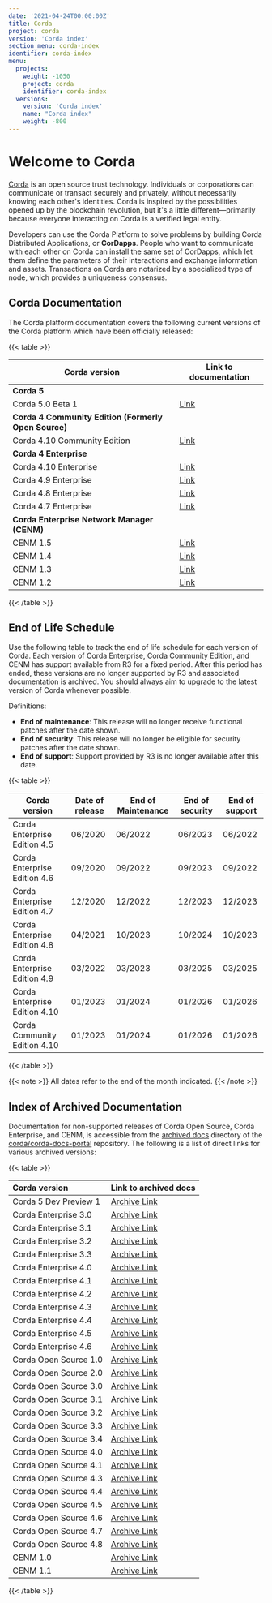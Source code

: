 ```yaml
---
date: '2021-04-24T00:00:00Z'
title: Corda
project: corda
version: 'Corda index'
section_menu: corda-index
identifier: corda-index
menu:
  projects:
    weight: -1050
    project: corda
    identifier: corda-index
  versions:
    version: 'Corda index'
    name: "Corda index"
    weight: -800
---
```


# Welcome to Corda

[Corda](https://www.corda.net/) is an open source trust technology. Individuals or corporations can communicate or transact securely and privately, without necessarily knowing each other's identities. Corda is inspired by the possibilities opened up by the blockchain revolution, but it's a little different—primarily because everyone interacting on Corda is a verified legal entity.

Developers can use the Corda Platform to solve problems by building Corda Distributed Applications, or **CorDapps**. People who want to communicate with each other on Corda can install the same set of CorDapps, which let them define the parameters of their interactions and exchange information and assets. Transactions on Corda are notarized by a specialized type of node, which provides a uniqueness consensus.

## Corda Documentation

The Corda platform documentation covers the following current versions of the Corda platform which have been officially released:

{{< table >}}

| Corda version                 | Link to documentation                                 | 
|-------------------------------|-------------------------------------------------------|
| **Corda 5**                   |                                                       |
| Corda 5.0 Beta 1              |[Link](../platform/corda/5.0-beta.html)                |
| **Corda 4 Community Edition (Formerly Open Source)**|                                 |
| Corda 4.10 Community Edition  |[Link](../platform/corda/4.10/community.html)          |
| **Corda 4 Enterprise**        |                                                       |
| Corda 4.10 Enterprise         |[Link](../platform/corda/4.10/enterprise.html)         |
| Corda 4.9 Enterprise          |[Link](../platform/corda/4.9/enterprise.html)          |
| Corda 4.8 Enterprise          |[Link](../platform/corda/4.8/enterprise.html)          |
| Corda 4.7 Enterprise          |[Link](../platform/corda/4.7/enterprise.html)          |
| **Corda Enterprise Network Manager (CENM)** |                                         |
| CENM 1.5                      |[Link](../platform/corda/1.5/cenm.html)                |
| CENM 1.4                      |[Link](../platform/corda/1.4/cenm.html)                |
| CENM 1.3                      |[Link](../platform/corda/1.3/cenm.html)                |
| CENM 1.2                      |[Link](../platform/corda/1.2/cenm.html)                |

{{< /table >}}

## End of Life Schedule
Use the following table to track the end of life schedule for each version of Corda. Each version of Corda Enterprise, Corda Community Edition, and CENM has support available from R3 for a fixed period. After this period has ended, these versions are no longer supported by R3 and associated documentation is archived. You should always aim to upgrade to the latest version of Corda whenever possible.

Definitions:

* **End of maintenance**: This release will no longer receive functional patches after the date shown.
* **End of security**: This release will no longer be eligible for security patches after the date shown.
* **End of support**: Support provided by R3 is no longer available after this date.

{{< table >}}

| Corda version                 | Date of release | End of Maintenance | End of security | End of support |
|-------------------------------|-----------------|--------------------|-----------------|--------------- |
| Corda Enterprise Edition 4.5  | 06/2020         | 06/2022            | 06/2023         | 06/2022        |
| Corda Enterprise Edition 4.6  | 09/2020         | 09/2022            | 09/2023         | 09/2022        |
| Corda Enterprise Edition 4.7  | 12/2020         | 12/2022            | 12/2023         | 12/2023        |
| Corda Enterprise Edition 4.8  | 04/2021         | 10/2023            | 10/2024         | 10/2023        |
| Corda Enterprise Edition 4.9  | 03/2022         | 03/2023            | 03/2025         | 03/2025        |
| Corda Enterprise Edition 4.10 | 01/2023         | 01/2024            | 01/2026         | 01/2026        |
| Corda Community Edition 4.10  | 01/2023         | 01/2024            | 01/2026         | 01/2026        |

{{< /table >}}

{{< note >}}
All dates refer to the end of the month indicated.
{{< /note >}}

## Index of Archived Documentation

Documentation for non-supported releases of Corda Open Source, Corda Enterprise, and CENM, is accessible from the [archived docs](https://github.com/corda/corda-docs-portal/tree/main/content/en/archived-docs) directory of the [corda/corda-docs-portal](https://github.com/corda/corda-docs-portal) repository. The following is a list of direct links for various archived versions:

{{< table >}}

| Corda version          | Link to archived docs                                              | 
| :--------------------- | :-------------- | 
| Corda 5 Dev Preview 1  | [Archive Link](https://github.com/corda/corda-docs-portal/tree/main/content/en/archived-docs/5.0-dev-preview-1) | 
| Corda Enterprise 3.0   | [Archive Link](https://github.com/corda/corda-docs-portal/tree/main/content/en/archived-docs/corda-enterprise/3.0) | 
| Corda Enterprise 3.1   | [Archive Link](https://github.com/corda/corda-docs-portal/tree/main/content/en/archived-docs/corda-enterprise/3.1) | 
| Corda Enterprise 3.2   | [Archive Link](https://github.com/corda/corda-docs-portal/tree/main/content/en/archived-docs/corda-enterprise/3.2) | 
| Corda Enterprise 3.3   | [Archive Link](https://github.com/corda/corda-docs-portal/tree/main/content/en/archived-docs/corda-enterprise/3.3) | 
| Corda Enterprise 4.0   | [Archive Link](https://github.com/corda/corda-docs-portal/tree/main/content/en/archived-docs/corda-enterprise/4.0) | 
| Corda Enterprise 4.1   | [Archive Link](https://github.com/corda/corda-docs-portal/tree/main/content/en/archived-docs/corda-enterprise/4.1) | 
| Corda Enterprise 4.2   | [Archive Link](https://github.com/corda/corda-docs-portal/tree/main/content/en/archived-docs/corda-enterprise/4.2) | 
| Corda Enterprise 4.3   | [Archive Link](https://github.com/corda/corda-docs-portal/tree/main/content/en/archived-docs/corda-enterprise/4.3) | 
| Corda Enterprise 4.4   | [Archive Link](https://github.com/corda/corda-docs-portal/tree/main/content/en/archived-docs/corda-enterprise/4.4) |
| Corda Enterprise 4.5   | [Archive Link](https://github.com/corda/corda-docs-portal/tree/main/content/en/archived-docs/corda-enterprise/4.5) |
| Corda Enterprise 4.6   | [Archive Link](https://github.com/corda/corda-docs-portal/tree/main/content/en/archived-docs/corda-enterprise/4.6) | 
| Corda Open Source 1.0  | [Archive Link](https://github.com/corda/corda-docs-portal/tree/main/content/en/archived-docs/corda-os/1.0) | 
| Corda Open Source 2.0  | [Archive Link](https://github.com/corda/corda-docs-portal/tree/main/content/en/archived-docs/corda-os/2.0) | 
| Corda Open Source 3.0  | [Archive Link](https://github.com/corda/corda-docs-portal/tree/main/content/en/archived-docs/corda-os/3.0) | 
| Corda Open Source 3.1  | [Archive Link](https://github.com/corda/corda-docs-portal/tree/main/content/en/archived-docs/corda-os/3.1) | 
| Corda Open Source 3.2  | [Archive Link](https://github.com/corda/corda-docs-portal/tree/main/content/en/archived-docs/corda-os/3.2) | 
| Corda Open Source 3.3  | [Archive Link](https://github.com/corda/corda-docs-portal/tree/main/content/en/archived-docs/corda-os/3.3) | 
| Corda Open Source 3.4  | [Archive Link](https://github.com/corda/corda-docs-portal/tree/main/content/en/archived-docs/corda-os/3.4) | 
| Corda Open Source 4.0  | [Archive Link](https://github.com/corda/corda-docs-portal/tree/main/content/en/archived-docs/corda-os/4.0) | 
| Corda Open Source 4.1  | [Archive Link](https://github.com/corda/corda-docs-portal/tree/main/content/en/archived-docs/corda-os/4.1) |  
| Corda Open Source 4.3  | [Archive Link](https://github.com/corda/corda-docs-portal/tree/main/content/en/archived-docs/corda-os/4.3) | 
| Corda Open Source 4.4  | [Archive Link](https://github.com/corda/corda-docs-portal/tree/main/content/en/archived-docs/corda-os/4.4) | 
| Corda Open Source 4.5  | [Archive Link](https://github.com/corda/corda-docs-portal/tree/main/content/en/archived-docs/corda-os/4.5) | 
| Corda Open Source 4.6  | [Archive Link](https://github.com/corda/corda-docs-portal/tree/main/content/en/archived-docs/corda-os/4.6) | 
| Corda Open Source 4.7  | [Archive Link](https://github.com/corda/corda-docs-portal/tree/main/content/en/archived-docs/corda-os/4.7) | 
| Corda Open Source 4.8  | [Archive Link](https://github.com/corda/corda-docs-portal/tree/main/content/en/archived-docs/corda-os/4.8) | 
| CENM 1.0  | [Archive Link](https://github.com/corda/corda-docs-portal/tree/main/content/en/archived-docs/CENM/1.0) | 
| CENM 1.1  | [Archive Link](https://github.com/corda/corda-docs-portal/tree/main/content/en/archived-docs/CENM/1.1) | 

{{< /table >}}